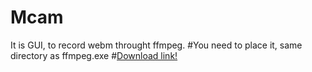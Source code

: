 # Mcam
It is GUI, to record webm throught ffmpeg.
#You need to place it, same directory as ffmpeg.exe
#[Download link!](../../releases)
